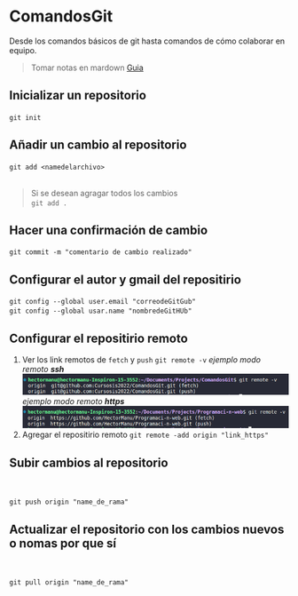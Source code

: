 # ComandosGit
Desde los comandos básicos de git hasta comandos de cómo colaborar en equipo.

> Tomar notas en mardown [Guia](https://colab.research.google.com/notebooks/markdown_guide.ipynb#scrollTo=Lhfnlq1Surtk)

## Inicializar un repositorio

`git init`

## Añadir un cambio al repositorio
`git add <namedelarchivo>`<br><br>
>Si se desean agragar todos los cambios<br>`git add .`

## Hacer una confirmación de cambio
`git commit -m "comentario de cambio realizado"`

## Configurar el autor y gmail del repositirio
`git config --global user.email "correodeGitGub"`<br> `git config --global usar.name "nombredeGitHUb"`
## Configurar el repositirio remoto 
1. Ver los link remotos de `fetch` y `push`
   `git remote -v`
   *ejemplo modo remoto **ssh***
   ![](ejemplo_remote_ssh.png)<br>
   *ejemplo modo remoto **https***
   ![](ejemplo_remote_https.png)
2. Agregar el repositirio remoto 
   `git remote -add origin "link_https"`
## Subir cambios al repositorio
<br>

`git push origin "name_de_rama"`

## Actualizar el repositorio con los cambios nuevos o nomas por que sí
<br>

`git pull origin "name_de_rama"`






